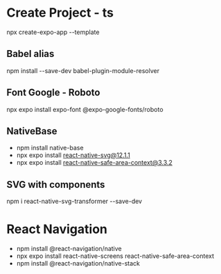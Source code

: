 # Create Project - ts
npx create-expo-app --template

## Babel alias
npm install --save-dev babel-plugin-module-resolver

## Font Google - Roboto
npx expo install expo-font @expo-google-fonts/roboto

## NativeBase
- npm install native-base
- npx expo install react-native-svg@12.1.1
- npx expo install react-native-safe-area-context@3.3.2

## SVG with components
npm i react-native-svg-transformer --save-dev

# React Navigation
- npm install @react-navigation/native
- npx expo install react-native-screens react-native-safe-area-context
- npm install @react-navigation/native-stack